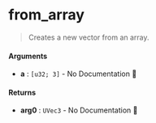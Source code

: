 # from\_array

>  Creates a new vector from an array.

#### Arguments

- **a** : `[u32; 3]` \- No Documentation 🚧

#### Returns

- **arg0** : `UVec3` \- No Documentation 🚧